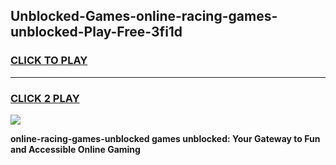 
## Unblocked-Games-online-racing-games-unblocked-Play-Free-3fi1d
<h3>
<a href="https://premium76.site?title=online-racing-games-unblocked&ref=21A">CLICK TO PLAY</a></h3>
<hr>

<h3>
<a href="https://premium76.site?title=online-racing-games-unblocked&ref=21A">CLICK 2 PLAY</a>
  
</h3>

<a href="https://premium76.site?title=online-racing-games-unblocked&ref=21A"><img src="https://clearcache.store/games.png"></a>


**online-racing-games-unblocked games unblocked: Your Gateway to Fun and Accessible Online Gaming**
